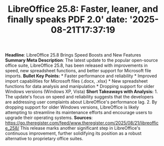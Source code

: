 ﻿---
title: "LibreOffice 25.8: Faster, leaner, and finally speaks PDF 2.0'
date: '2025-08-21T17:37:19"
category: "Markets"
summary: ""
slug: "libreoffice 258 faster leaner and finally speaks pdf 20"
source_urls:
  - "https://go.theregister.com/feed/www.theregister.com/2025/08/21/libreoffice_258/"
seo:
  title: "LibreOffice 25.8: Faster, leaner, and finally speaks PDF 2.0 | Hash n Hedge'
  description: '"
  keywords: ["news", "markets", "brief"]
---
**Headline**: LibreOffice 25.8 Brings Speed Boosts and New Features  **Summary Meta Description**: The latest update to the popular open-source office suite, LibreOffice 25.8, has been released with improvements in speed, new spreadsheet functions, and better support for Microsoft file imports.  **Bullet Key Points:**  * Faster performance and reliability * Improved import capabilities for Microsoft files (.docx, .xlsx) * New spreadsheet functions for data analysis and manipulation * Dropping support for older Windows versions (Windows XP, Vista)  **Short Takeaways with Analysis:**  1. The update's focus on speed and reliability suggests that the developers are addressing user complaints about LibreOffice's performance lag. 2. By dropping support for older Windows versions, LibreOffice is likely attempting to streamline its maintenance efforts and encourage users to upgrade their operating systems.  **Sources**:  https://go.theregister.com/feed/www.theregister.com/2025/08/21/libreoffice_258/ This release marks another significant step in LibreOffice's continuous improvement, further solidifying its position as a robust alternative to proprietary office suites. 
